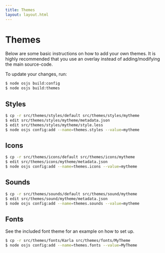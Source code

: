 ```yaml
---
title: Themes
layout: layout.html
---
```


# Themes

Below are some basic instructions on how to add your own themes. It is highly recommended that you use an overlay instead of adding/modifying the main source-code.

To update your changes, run:

```bash
$ node osjs build:config
$ node osjs build:themes
```

## Styles

```bash
$ cp -r src/themes/styles/default src/themes/styles/mytheme
$ edit src/themes/styles/mytheme/metadata.json
$ edit src/themes/styles/mytheme/style.less
$ node osjs config:add --name=themes.styles --value=mytheme
```

## Icons

```bash
$ cp -r src/themes/icons/default src/themes/icons/mytheme
$ edit src/themes/icons/mytheme/metadata.json
$ node osjs config:add --name=themes.icons --value=mytheme
```

## Sounds

```bash
$ cp -r src/themes/sounds/default src/themes/sound/mytheme
$ edit src/themes/sound/mytheme/metadata.json
$ node osjs config:add --name=themes.sounds --value=mytheme
```

## Fonts

See the included font theme for an example on how to set up.

```bash
$ cp -r src/themes/fonts/Karla src/themes/fonts/MyTheme
$ node osjs config:add --name=themes.fonts --value=MyTheme
```

